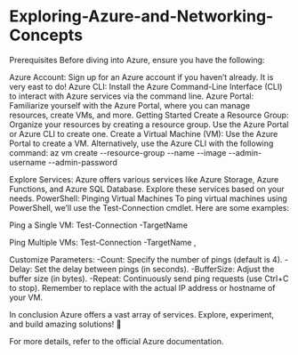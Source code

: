 # Exploring-Azure-and-Networking-Concepts
Prerequisites
Before diving into Azure, ensure you have the following:

Azure Account: Sign up for an Azure account if you haven’t already. It is very east to do!
Azure CLI: Install the Azure Command-Line Interface (CLI) to interact with Azure services via the command line.
Azure Portal: Familiarize yourself with the Azure Portal, where you can manage resources, create VMs, and more.
Getting Started
Create a Resource Group: Organize your resources by creating a resource group. Use the Azure Portal or Azure CLI to create one.
Create a Virtual Machine (VM):
Use the Azure Portal to create a VM.
Alternatively, use the Azure CLI with the following command:
az vm create --resource-group <resource-group-name> --name <vm-name> --image <image-name> --admin-username <username> --admin-password <password>

Explore Services: Azure offers various services like Azure Storage, Azure Functions, and Azure SQL Database. Explore these services based on your needs.
PowerShell: Pinging Virtual Machines
To ping virtual machines using PowerShell, we’ll use the Test-Connection cmdlet. Here are some examples:

Ping a Single VM:
Test-Connection -TargetName <VM-IP-or-Hostname>

Ping Multiple VMs:
Test-Connection -TargetName <VM1-IP>,<VM2-IP>

Customize Parameters:
-Count: Specify the number of pings (default is 4).
-Delay: Set the delay between pings (in seconds).
-BufferSize: Adjust the buffer size (in bytes).
-Repeat: Continuously send ping requests (use Ctrl+C to stop).
Remember to replace <VM-IP-or-Hostname> with the actual IP address or hostname of your VM.

In conclusion
Azure offers a vast array of services. Explore, experiment, and build amazing solutions! 🚀

For more details, refer to the official Azure documentation.

